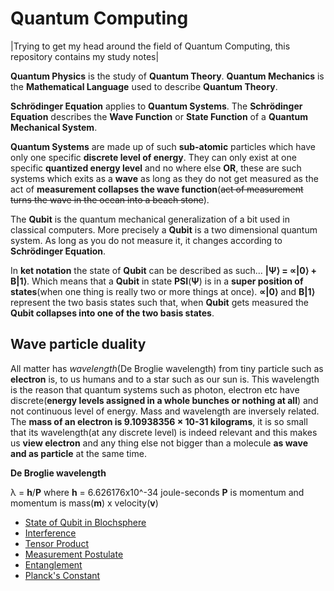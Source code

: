 # Quantum Computing

|Trying to get my head around the field of Quantum Computing, this repository contains my study notes|

**Quantum Physics** is the study of **Quantum Theory**. **Quantum Mechanics** is the **Mathematical Language** used to describe **Quantum Theory**.

**Schrödinger Equation** applies to **Quantum Systems**. The **Schrödinger Equation** describes the **Wave Function** or **State Function** of a **Quantum Mechanical System**.

**Quantum Systems** are made up of such **sub-atomic** particles which have only one specific **discrete level of energy**. They can only exist at one specific **quantized energy level** and no where else __OR__, these are such systems which exits as a **wave** as long as they do not get measured as the act of __measurement collapses the wave function__(~~act of measurement turns the wave in the ocean into a beach stone~~).

The **Qubit** is the quantum mechanical generalization of a bit used in classical computers. More precisely a **Qubit** is a two dimensional quantum system. As long as you do not measure it, it changes according to **Schrödinger Equation**.

In **ket notation** the state of **Qubit** can be described as such... **|Ψ⟩ = &prop;|0&rang; + &Beta;|1&rang;**. Which means that a **Qubit** in state **PSI**(**Ψ**) is in a **super position of states**(when one thing is really two or more things at once). **&prop;|0&rang;** and **&Beta;|1&rang;** represent the two basis states such that, when **Qubit** gets measured the **Qubit collapses into one of the two basis states**.

## Wave particle duality

All matter has *wavelength*(De Broglie wavelength) from tiny particle such as **electron** is, to us humans and to a star such as our sun is. This wavelength is the reason that quantum systems such as photon, electron etc have discrete(**energy levels assigned in a whole bunches or nothing at all**) and not continuous level of energy. Mass and wavelength are inversely related. The **mass of an electron is 9.10938356 × 10-31 kilograms**, it is so small that its wavelength(at any discrete level) is indeed relevant and this makes us **view electron** and any thing else not bigger than a molecule **as wave and as particle** at the same time. 

__De Broglie wavelength__

&lambda; = **h**/**P**
where **h** = 6.626176x10^-34 joule-seconds
**P** is momentum and momentum is mass(**m**) x velocity(**v**)

      
* [State of Qubit in Blochsphere](https://github.com/sohail/quantum-computing/blob/master/blochsphere.md)
* [Interference](https://github.com/sohail/quantum-computing/blob/master/interference.md)
* [Tensor Product](https://github.com/sohail/quantum-computing/blob/master/tensorproduct.md)
* [Measurement Postulate](https://github.com/sohail/quantum-computing/blob/master/measurementpostulate.md)
* [Entanglement](https://github.com/sohail/quantum-computing/blob/master/entanglement.md)
* [Planck's Constant](https://github.com/sohail/quantum-computing/blob/master/plancksconstant.md)  
